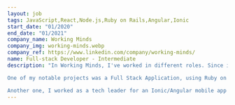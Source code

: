 ```yaml
---
layout: job
tags: JavaScript,React,Node.js,Ruby on Rails,Angular,Ionic
start_date: "01/2020"
end_date: "01/2021"
company_name: Working Minds
company_img: working-minds.webp
company_ref: https://www.linkedin.com/company/working-minds/
name: Full-stack Developer - Intermediate
description: "In Working Minds, I've worked in different roles. Since it's a consultant-style company, each project required a different approach and role from me.

One of my notable projects was a Full Stack Application, using Ruby on Rails for the back end and React.js for the front end, where I leveraged my technical skills to develop an E-commerce platform for customers and an Admin portal for event scheduling.

Another one, I worked as a tech leader for an Ionic/Angular mobile app used by a private healthcare provider. This app required many integrations with different APIs and dealt with a lot of legacy code."
---
```

